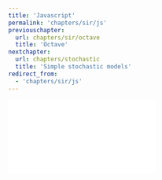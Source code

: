 ```yaml
---
title: 'Javascript'
permalink: 'chapters/sir/js'
previouschapter:
  url: chapters/sir/octave
  title: 'Octave'
nextchapter:
  url: chapters/stochastic
  title: 'Simple stochastic models'
redirect_from:
  - 'chapters/sir/js'
---
```

<iframe src="../../observables/deterministic-sir-model/index.html" onload="this.width=screen.width;this.height=screen.height;" frameBorder="0" scrolling="no"></iframe>
